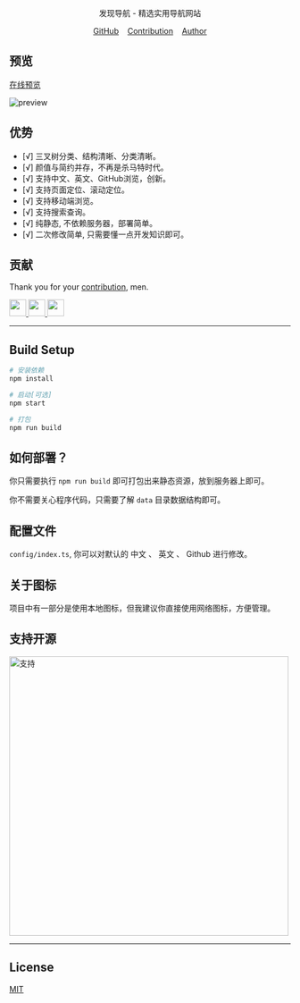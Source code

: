 
<div align="center">
  <p>发现导航 - 精选实用导航网站</p>
  <div>
    <a href="https://github.com/xjh22222228/nav/">GitHub</a>&nbsp;&nbsp;&nbsp;
    <a href="https://github.com/xjh22222228/nav/issues/">Contribution</a>&nbsp;&nbsp;&nbsp;
    <a href="https://github.com/xjh22222228/">Author</a>
  </div>
</div>



## 预览
[在线预览](https://xjh22222228.github.io/nav/index.html)


![preview](https://raw.githubusercontent.com/xjh22222228/nav/master/media/v2.gif)





## 优势
- [√] 三叉树分类、结构清晰、分类清晰。
- [√] 颜值与简约并存，不再是杀马特时代。
- [√] 支持中文、英文、GitHub浏览，创新。
- [√] 支持页面定位、滚动定位。
- [√] 支持移动端浏览。
- [√] 支持搜索查询。
- [√] 纯静态, 不依赖服务器，部署简单。
- [√] 二次修改简单, 只需要懂一点开发知识即可。


## 贡献
Thank you for your [contribution](https://github.com/xjh22222228/nav/issues), men.

<a href="https://github.com/YutHelloWorld">
  <img src="https://avatars1.githubusercontent.com/u/20860159?s=460&v=4" width="30px" height="30px" />
</a>
<a href="https://github.com/JJJTHuang">
  <img src="https://avatars3.githubusercontent.com/u/22817432?s=460&v=4" width="30px" height="30px" />
</a>
<a href="https://github.com/Fechin">
  <img src="https://avatars1.githubusercontent.com/u/2541482?s=460&v=4" width="30px" height="30px" />
</a>


---


## Build Setup
``` bash
# 安装依赖
npm install

# 启动[可选]
npm start

# 打包
npm run build
```


## 如何部署？
你只需要执行 `npm run build` 即可打包出来静态资源，放到服务器上即可。

你不需要关心程序代码，只需要了解 `data` 目录数据结构即可。


## 配置文件
`config/index.ts`, 你可以对默认的 中文 、 英文 、 Github 进行修改。


## 关于图标
项目中有一部分是使用本地图标，但我建议你直接使用网络图标，方便管理。


## 支持开源
<img src="https://raw.githubusercontent.com/xjh22222228/statics/master/images/2018/32.png" alt="支持" width="500" />



---


## License
[MIT](https://opensource.org/licenses/MIT)

